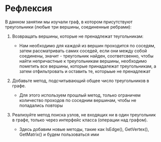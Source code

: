 # Рефлексия

В данном занятии мы изучали граф, в котором присутствуют треугольники (любые три вершины, соединенные ребрами):

1. Возвращать вершины, которые не пренадлежат теугольникам:
    - Нам необходимо для каждой из вершин проходится по соседям, затем рассматривать самих соседей, если они между собой соединены, значит - треугольник найден, соответсвенно, чтобы найти непричастные к треугольникам вершины, необходимо пометить все вершины, которые принадалежат треугольникам, а затем отфильтровать и оставить те, которыые не пренадлежат

2. Добавьте метод, подсчитывающий общее число треугольников в графе.
    - Для этого используем прошлый метод, только ограничем количество проходов по соседним вершинам, чтобы не попадались повторы

3. Реализуйте метод поиска узлов, не входящих ни в один треугольник в графе, только через интерфейс класса (операции над графом).
    - Здесь добавим новые методы, такие как IsEdge(), GetVertex(), GetMatrix() и будем пользоваться ими
